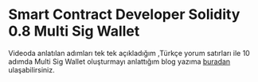 # Smart Contract Developer Solidity 0.8 Multi Sig Wallet

Videoda anlatılan adımları tek tek açıkladığım ,Türkçe yorum satırları ile 10 adımda Multi Sig Wallet oluşturmayı anlattığım blog yazıma [buradan](https://abdthedev.substack.com/p/multi-sig-wallet) ulaşabilirsiniz.